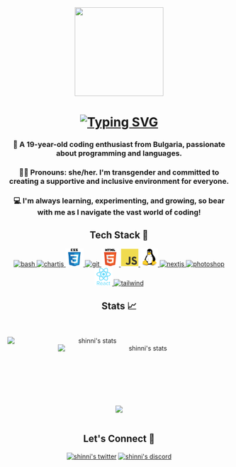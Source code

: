 <div align="center">
  <img src="https://media.giphy.com/media/hvRJCLFzcasrR4ia7z/giphy.gif" width="200" height="200"/>
<h1 align="center">
<a href="https://git.io/typing-svg"><img src="https://readme-typing-svg.herokuapp.com?font=CaskaydiaCove+Nerd+Font&weight=700&size=30&pause=1000&color=FF6E96&center=true&vCenter=true&repeat=false&random=false&width=435&lines=Hey%2C+I'm+Hana+(Shinni)+%F0%9F%8C%9F" alt="Typing SVG" /></a>
</h1>
  <h3 align="center">🩷 A 19-year-old coding enthusiast from Bulgaria, passionate about programming and languages.</h3>
  <h3 align="center">🏳️‍⚧️ Pronouns: she/her. I'm transgender and committed to creating a supportive and inclusive environment for everyone.</h3>
  <h3 align="center">💻 I'm always learning, experimenting, and growing, so bear with me as I navigate the vast world of coding!</h3>
</div>

<h2 align="center">Tech Stack 🚀</h2>
<p align="center">
  <a href="https://www.gnu.org/software/bash/" target="_blank" rel="noreferrer"> <img src="https://www.vectorlogo.zone/logos/gnu_bash/gnu_bash-icon.svg" alt="bash" width="40" height="40"/> </a>
  <a href="https://www.chartjs.org" target="_blank" rel="noreferrer"> <img src="https://www.chartjs.org/media/logo-title.svg" alt="chartjs" width="40" height="40"/> </a>
  <a href="https://www.w3schools.com/css/" target="_blank" rel="noreferrer"> <img src="https://raw.githubusercontent.com/devicons/devicon/master/icons/css3/css3-original-wordmark.svg" alt="css3" width="40" height="40"/> </a>
  <a href="https://git-scm.com/" target="_blank" rel="noreferrer"> <img  src="https://www.vectorlogo.zone/logos/git-scm/git-scm-icon.svg" alt="git" width="40" height="40"/> </a>
  <a href="https://www.w3.org/html/" target="_blank" rel="noreferrer"> <img src="https://raw.githubusercontent.com/devicons/devicon/master/icons/html5/html5-original-wordmark.svg" alt="html5" width="40" height="40"/> </a>
  <a href="https://developer.mozilla.org/en-US/docs/Web/JavaScript" target="_blank" rel="noreferrer"> <img src="https://raw.githubusercontent.com/devicons/devicon/master/icons/javascript/javascript-original.svg" alt="javascript" width="40" height="40"/> </a>
  <a href="https://www.linux.org/" target="_blank" rel="noreferrer"> <img src="https://raw.githubusercontent.com/devicons/devicon/master/icons/linux/linux-original.svg" alt="linux" width="40" height="40"/> </a>
  <a href="https://nextjs.org/" target="_blank" rel="noreferrer"> <img src="https://cdn.worldvectorlogo.com/logos/next-js.svg" alt="nextjs" width="40" height="40"/> </a>
  <a href="https://www.photoshop.com/en" target="_blank" rel="noreferrer"> <img src="https://upload.wikimedia.org/wikipedia/commons/thumb/a/af/Adobe_Photoshop_CC_icon.svg/1051px-Adobe_Photoshop_CC_icon.svg.png" alt="photoshop" width="40" height="40"/> </a>
  <a href="https://reactjs.org/" target="_blank" rel="noreferrer"> <img src="https://raw.githubusercontent.com/devicons/devicon/master/icons/react/react-original-wordmark.svg" alt="react" width="40" height="40"/> </a>
  <a href="https://tailwindcss.com/" target="_blank" rel="noreferrer"> <img src="https://www.vectorlogo.zone/logos/tailwindcss/tailwindcss-icon.svg" alt="tailwind" width="40" height="40"/> </a>
</p>


<h2 align="center">Stats 📈</h2>
<br>
<p align="center">
<div align="center">
  <a href="https://github.com/ShinniUwU">
    <img align="left" width=390 src="https://github-readme-stats.vercel.app/api?username=shinniuwu&show_icons=true&theme=dracula&border=61dafb&hide_border=true" alt="shinni's stats" />
  </a>
  <a href="https://github.com/ShinniUwU">
    <img align="right" width=390 src="https://github-readme-streak-stats.herokuapp.com/?user=shinniuwu&show_icons=true&theme=dracula&border_color=61dafb&hide_border=true" alt="shinni's stats" />
  </a>
</div>
  <br><br><br><br><br><br><br><br><br>
 <div align=center>
<a href="https://github.com/anuraghazra/github-readme-stats">
      <img height=200 align="center" src="https://github-readme-stats.vercel.app/api/top-langs/?username=shinniuwu&hide=c%23,powershell,Mathematica,Ruby,Objective-C,Objective-C%2b%2b,Cuda&title_color=61dafb&text_color=ffffff&icon_color=61dafb&bg_color=20232a&langs_count=8&layout=compact&border_color=61dafb&hide_border=true&size_weight=0.5&count_weight=0.5" />
    </a>
  </div>
<br>


</p>

<h2 align="center">Let's Connect 🤝</h2>
<p align="center">
  <a href="https://twitter.com/shinnioffical" target="blank"><img align="center" src="https://raw.githubusercontent.com/rahuldkjain/github-profile-readme-generator/master/src/images/icons/Social/twitter.svg" alt="shinni's twitter" height="30" width="40" /></a>
  <a href="https://discord.com/users/shinni_" target="blank"><img align="center" src="https://raw.githubusercontent.com/rahuldkjain/github-profile-readme-generator/master/src/images/icons/Social/discord.svg" alt="shinni's discord" height="30" width="40" /></a>
</p>
